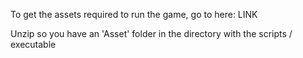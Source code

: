 To get the assets required to run the game, go to here: LINK

Unzip so you have an 'Asset' folder in the directory with the scripts / executable